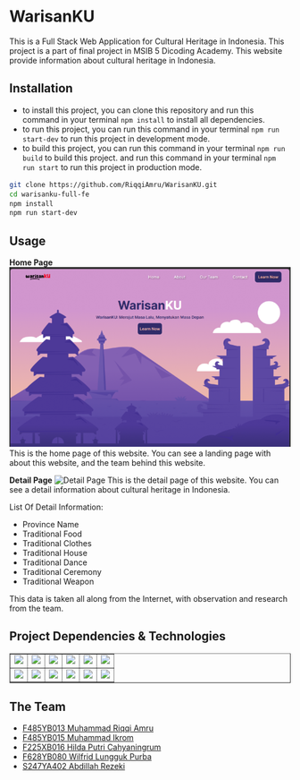 # WarisanKU

This is a Full Stack Web Application for Cultural Heritage in Indonesia. This project is a part of final project in MSIB 5 Dicoding Academy.
This website provide information about cultural heritage in Indonesia.

## Installation

- to install this project, you can clone this repository and run this command in your terminal `npm install` to install all dependencies.
- to run this project, you can run this command in your terminal `npm run start-dev` to run this project in development mode.
- to build this project, you can run this command in your terminal `npm run build` to build this project. and run this command in your terminal `npm run start` to run this project in production mode.

```bash
git clone https://github.com/RiqqiAmru/WarisanKU.git
cd warisanku-full-fe
npm install
npm run start-dev
```

## Usage

**Home Page**
![Home Page](/public/images/heros/landing.png)
This is the home page of this website. You can see a landing page with about this website, and the team behind this website.

**Detail Page**
![Detail Page](/public/images/heros/detail.png)
This is the detail page of this website. You can see a detail information about cultural heritage in Indonesia.

List Of Detail Information:

- Province Name
- Traditional Food
- Traditional Clothes
- Traditional House
- Traditional Dance
- Traditional Ceremony
- Traditional Weapon

This data is taken all along from the Internet, with observation and research from the team.

## Project Dependencies & Technologies

<table border="1">
  <tr>
    <td>
      <a href="https://developer.mozilla.org/en-US/docs/Web/HTML">
        <img src="https://cdn.svgporn.com/logos/html-5.svg" width="30" />
      </a>
    </td>
    <td>
      <a href="https://developer.mozilla.org/en-US/docs/Web/CSS">
        <img src="https://cdn.svgporn.com/logos/css-3.svg" width="30" />
      </a>
    </td>
    <td>
      <a href="https://developer.mozilla.org/en-US/docs/Web/JavaScript">
        <img src="https://cdn.svgporn.com/logos/javascript.svg" width="30" />
      </a>
    </td>
    <!-- webpack 5 -->
    <td>
      <a href="https://webpack.js.org/">
        <img src="https://cdn.svgporn.com/logos/webpack.svg" width="30" />
      </a>
    </td>
    <!-- babel 7 -->
    <td>
      <a href="https://babeljs.io/">
        <img src="https://cdn.svgporn.com/logos/babel.svg" width="30" />
      </a>
    </td>
    <!-- pwa -->
    <td>
      <a href="https://web.dev/progressive-web-apps/">
        <img src="https://cdn.svgporn.com/logos/pwa.svg" width="30" />
      </a>
    </td>
  </tr>
  <tr>
    <!-- swiper -->
    <td>
      <a href="https://swiperjs.com/">
        <img src="https://swiperjs.com/images/swiper-logo.svg" width="30" />
      </a>
    </td>
    <!-- tailwind -->
    <td>
      <a href="https://tailwindcss.com/">
        <img
          src="https://cdn.svgporn.com/logos/tailwindcss-icon.svg"
          width="30"
        />
      </a>
    </td>
    <!-- eslint -->
    <td>
      <a href="https://eslint.org/">
        <img src="https://cdn.svgporn.com/logos/eslint.svg" width="30" />
      </a>
    </td>
    <!-- prettier -->
    <td>
      <a href="https://prettier.io/">
        <img src="https://cdn.svgporn.com/logos/prettier.svg" width="30" />
      </a>
    </td>
    <!-- postcss -->
    <td>
      <a href="https://postcss.org/">
        <img src="https://cdn.svgporn.com/logos/postcss.svg" width="30" />
      </a>
    </td>
    <!-- workbox -->
    <td>
      <a href="https://developers.google.com/web/tools/workbox">
        <img src="https://th.bing.com/th/id/OIP.5kKHz7Kqhhw2D5AKcbd_eAAAAA?w=197&h=180&c=7&r=0&o=5&dpr=1.1&pid=1.7" width="30" />
      </a>
    </td>
  </tr>
</table>

## The Team

- [F485YB013 Muhammad Riqqi Amru](https://github.com/RiqqiAmru)
- [F485YB015 Muhammad Ikrom](https://github.com/ikkrom-18)
- [F225XB016 Hilda Putri Cahyaningrum](https://github.com/philda37)
- [F628YB080 Wilfrid Lungguk Purba](https://github.com/WilfridPurba)
- [S247YA402 Abdillah Rezeki](https://github.com/Arez762)
